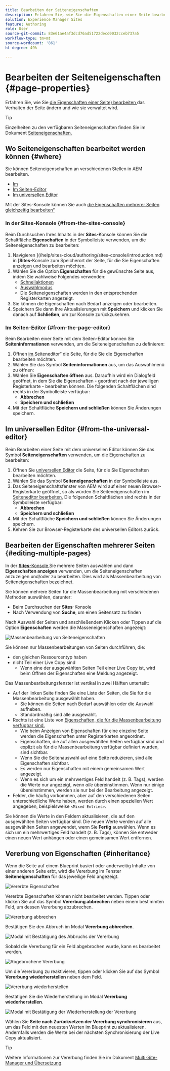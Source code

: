 ```yaml
---
title: Bearbeiten der Seiteneigenschaften
description: Erfahren Sie, wie Sie die Eigenschaften einer Seite bearbeiten und das Verhalten der Seite ändern und wie sie verwaltet wird.
solution: Experience Manager Sites
feature: Authoring
role: User
source-git-commit: 83e61ae4af3dcd76ad51722decd0032cceb737a5
workflow-type: tm+mt
source-wordcount: '861'
ht-degree: 49%

---
```



# Bearbeiten der Seiteneigenschaften {#page-properties}

Erfahren Sie, wie Sie [die Eigenschaften einer Seite) bearbeiten ](/help/sites-cloud/authoring/sites-console/page-properties.md) das Verhalten der Seite ändern und wie sie verwaltet wird.

>[!TIP]
>
>Einzelheiten zu den verfügbaren Seiteneigenschaften finden Sie im Dokument [Seiteneigenschaften.](/help/sites-cloud/authoring/sites-console/page-properties.md)

## Wo Seiteneigenschaften bearbeitet werden können {#where}

Sie können Seiteneigenschaften an verschiedenen Stellen in AEM bearbeiten.

* [Im ](#from-the-sites-console)
* [Im Seiten-Editor](#from-the-page-editor)
* [Im universellen Editor](#from-the-universal-editor)

Mit der Sites-Konsole können Sie auch [die Eigenschaften mehrerer Seiten gleichzeitig bearbeiten“](#editing-multiple-pages)

### In der Sites-Konsole {#from-the-sites-console}

Beim Durchsuchen Ihres Inhalts in der **Sites**-Konsole können Sie die Schaltfläche **Eigenschaften** in der Symbolleiste verwenden, um die Seiteneigenschaften zu bearbeiten:

1. Navigieren ](/help/sites-cloud/authoring/sites-console/introduction.md) in [**Sites**-Konsole zum Speicherort der Seite, für die Sie Eigenschaften anzeigen und bearbeiten möchten.
1. Wählen Sie die Option **Eigenschaften** für die gewünschte Seite aus, indem Sie wahlweise Folgendes verwenden:
   * [Schnellaktionen](/help/sites-cloud/authoring/basic-handling.md#quick-actions)
   * [Auswahlmodus](/help/sites-cloud/authoring/basic-handling.md#selecting-resources)
   * Die Seiteneigenschaften werden in den entsprechenden Registerkarten angezeigt.
1. Sie können die Eigenschaften nach Bedarf anzeigen oder bearbeiten.
1. Speichern Sie dann Ihre Aktualisierungen mit **Speichern** und klicken Sie danach auf **Schließen**, um zur Konsole zurückzukehren.

### Im Seiten-Editor {#from-the-page-editor}

Beim Bearbeiten einer Seite mit dem Seiten-Editor können Sie **Seiteninformationen** verwenden, um die Seiteneigenschaften zu definieren:

1. Öffnen [ im ](/help/sites-cloud/authoring/page-editor/introduction.md)Seiteneditor“ die Seite, für die Sie die Eigenschaften bearbeiten möchten.
1. Wählen Sie das Symbol **Seiteninformationen** aus, um das Auswahlmenü zu öffnen:
1. Wählen Sie **Eigenschaften öffnen** aus. Daraufhin wird ein Dialogfeld geöffnet, in dem Sie die Eigenschaften - geordnet nach der jeweiligen Registerkarte - bearbeiten können. Die folgenden Schaltflächen sind rechts in der Symbolleiste verfügbar:
   * **Abbrechen**
   * **Speichern und schließen**
1. Mit der Schaltfläche **Speichern und schließen** können Sie Änderungen speichern.

## Im universellen Editor {#from-the-universal-editor}

Beim Bearbeiten einer Seite mit dem universellen Editor können Sie das Symbol **Seiteneigenschaften** verwenden, um die Eigenschaften zu bearbeiten:

1. Öffnen Sie [universellen Editor](/help/sites-cloud/authoring/universal-editor/authoring.md#page-properties) die Seite, für die Sie Eigenschaften bearbeiten möchten.
1. Wählen Sie das Symbol **Seiteneigenschaften** in der Symbolleiste aus.
1. Das Seiteneigenschaftsfenster von AEM wird auf einer neuen Browser-Registerkarte geöffnet, so als würden Sie Seiteneigenschaften im [Seiteneditor bearbeiten.](#from-the-page-editor) Die folgenden Schaltflächen sind rechts in der Symbolleiste verfügbar:
   * **Abbrechen**
   * **Speichern und schließen**
1. Mit der Schaltfläche **Speichern und schließen** können Sie Änderungen speichern.
1. Kehren Sie zur Browser-Registerkarte des universellen Editors zurück.

## Bearbeiten der Eigenschaften mehrerer Seiten {#editing-multiple-pages}

In der [**Sites**-Konsole ](/help/sites-cloud/authoring/sites-console/introduction.md) Sie mehrere Seiten auswählen und dann **Eigenschaften anzeigen** verwenden, um die Seiteneigenschaften anzuzeigen und/oder zu bearbeiten. Dies wird als Massenbearbeitung von Seiteneigenschaften bezeichnet.

Sie können mehrere Seiten für die Massenbearbeitung mit verschiedenen Methoden auswählen, darunter:

* Beim Durchsuchen der **Sites**-Konsole
* Nach Verwendung von **Suche**, um einen Seitensatz zu finden

Nach Auswahl der Seiten und anschließendem Klicken oder Tippen auf die Option **Eigenschaften** werden die Masseneigenschaften angezeigt:

![Massenbearbeitung von Seiteneigenschaften](/help/sites-cloud/authoring/assets/page-properties-bulk-edit.png)

Sie können nur Massenbearbeitungen von Seiten durchführen, die:

* den gleichen Ressourcentyp haben
* nicht Teil einer Live Copy sind
   * Wenn eine der ausgewählten Seiten Teil einer Live Copy ist, wird beim Öffnen der Eigenschaften eine Meldung angezeigt.

Das Massenbearbeitungsfenster ist vertikal in zwei Hälften unterteilt:

* Auf der linken Seite finden Sie eine Liste der Seiten, die Sie für die Massenbearbeitung ausgewählt haben.
   * Sie können die Seiten nach Bedarf auswählen oder die Auswahl aufheben.
   * Standardmäßig sind alle ausgewählt.
* Rechts ist eine Liste von [Eigenschaften, die für die Massenbearbeitung verfügbar sind.](/help/implementing/developing/extending/bulk-editor.md)
   * Wie beim Anzeigen von Eigenschaften für eine einzelne Seite werden die Eigenschaften unter Registerkarten angeordnet.
   * Eigenschaften, die auf allen ausgewählten Seiten verfügbar sind und explizit als für die Massenbearbeitung verfügbar definiert wurden, sind sichtbar.
   * Wenn Sie die Seitenauswahl auf eine Seite reduzieren, sind alle Eigenschaften sichtbar.
   * Es werden nur Eigenschaften mit einem gemeinsamen Wert angezeigt.
   * Wenn es sich um ein mehrwertiges Feld handelt (z. B. Tags), werden die Werte nur angezeigt, wenn *alle* übereinstimmen. Wenn nur einige übereinstimmen, werden sie nur bei der Bearbeitung angezeigt.
* Felder, die häufig vorkommen, aber auf den verschiedenen Seiten unterschiedliche Werte haben, werden durch einen speziellen Wert angegeben, beispielsweise `<Mixed Entries>`.

Sie können die Werte in den Feldern aktualisieren, die auf den ausgewählten Seiten verfügbar sind. Die neuen Werte werden auf alle ausgewählten Seiten angewendet, wenn Sie **Fertig** auswählen. Wenn es sich um ein mehrwertiges Feld handelt (z. B. Tags), können Sie entweder einen neuen Wert anhängen oder einen gemeinsamen Wert entfernen.

## Vererbung von Eigenschaften {#inheritance}

Wenn die Seite auf einem Blueprint basiert oder anderweitig Inhalte von einer anderen Seite erbt, wird die Vererbung im Fenster **Seiteneigenschaften** für das jeweilige Feld angezeigt.

![Vererbte Eigenschaften](assets/property-inhertiance.png)

Vererbte Eigenschaften können nicht bearbeitet werden. Tippen oder klicken Sie auf das Symbol **Vererbung abbrechen** neben einem bestimmten Feld, um dessen Vererbung abzubrechen.

![Vererbung abbrechen](assets/cancel-inheritance.png)

Bestätigen Sie den Abbruch im Modal **Vererbung abbrechen**.

![Modal mit Bestätigung des Abbruchs der Vererbung](assets/cancel-inheriance-confirmation.png)

Sobald die Vererbung für ein Feld abgebrochen wurde, kann es bearbeitet werden.

![Abgebrochene Vererbung](assets/property-inheritance-broken.png)

Um die Vererbung zu reaktivieren, tippen oder klicken Sie auf das Symbol **Vererbung wiederherstellen** neben dem Feld.

![Vererbung wiederherstellen](assets/revert-inheritance.png)

Bestätigen Sie die Wiederherstellung im Modal **Vererbung wiederherstellen**.

![Modal mit Bestätigung der Wiederherstellung der Vererbung](assets/revert-inhertiance-confirmation.png)

Wählen Sie **Seite nach Zurücksetzen der Vererbung synchronisieren** aus, um das Feld mit den neuesten Werten im Blueprint zu aktualisieren. Andernfalls werden die Werte bei der nächsten Synchronisierung der Live Copy aktualisiert.

>[!TIP]
>
>Weitere Informationen zur Vererbung finden Sie im Dokument [Multi-Site-Manager und Übersetzung](/help/sites-cloud/administering/msm-and-translation.md).
